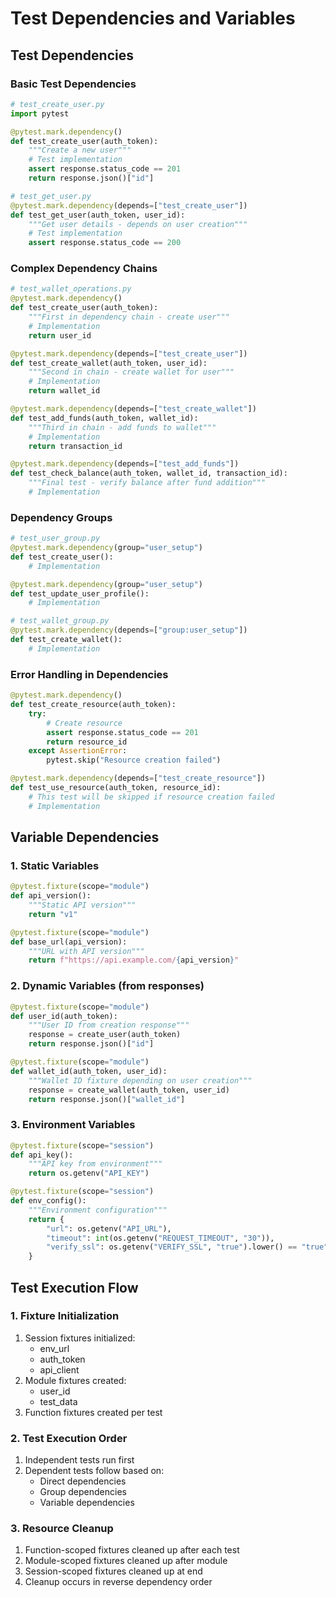 # Test Dependencies and Variables

## Test Dependencies

### Basic Test Dependencies
```python
# test_create_user.py
import pytest

@pytest.mark.dependency()
def test_create_user(auth_token):
    """Create a new user"""
    # Test implementation
    assert response.status_code == 201
    return response.json()["id"]

# test_get_user.py
@pytest.mark.dependency(depends=["test_create_user"])
def test_get_user(auth_token, user_id):
    """Get user details - depends on user creation"""
    # Test implementation
    assert response.status_code == 200
```

### Complex Dependency Chains
```python
# test_wallet_operations.py
@pytest.mark.dependency()
def test_create_user(auth_token):
    """First in dependency chain - create user"""
    # Implementation
    return user_id

@pytest.mark.dependency(depends=["test_create_user"])
def test_create_wallet(auth_token, user_id):
    """Second in chain - create wallet for user"""
    # Implementation
    return wallet_id

@pytest.mark.dependency(depends=["test_create_wallet"])
def test_add_funds(auth_token, wallet_id):
    """Third in chain - add funds to wallet"""
    # Implementation
    return transaction_id

@pytest.mark.dependency(depends=["test_add_funds"])
def test_check_balance(auth_token, wallet_id, transaction_id):
    """Final test - verify balance after fund addition"""
    # Implementation
```

### Dependency Groups
```python
# test_user_group.py
@pytest.mark.dependency(group="user_setup")
def test_create_user():
    # Implementation

@pytest.mark.dependency(group="user_setup")
def test_update_user_profile():
    # Implementation

# test_wallet_group.py
@pytest.mark.dependency(depends=["group:user_setup"])
def test_create_wallet():
    # Implementation
```

### Error Handling in Dependencies
```python
@pytest.mark.dependency()
def test_create_resource(auth_token):
    try:
        # Create resource
        assert response.status_code == 201
        return resource_id
    except AssertionError:
        pytest.skip("Resource creation failed")

@pytest.mark.dependency(depends=["test_create_resource"])
def test_use_resource(auth_token, resource_id):
    # This test will be skipped if resource creation failed
    # Implementation
```

## Variable Dependencies

### 1. Static Variables
```python
@pytest.fixture(scope="module")
def api_version():
    """Static API version"""
    return "v1"

@pytest.fixture(scope="module")
def base_url(api_version):
    """URL with API version"""
    return f"https://api.example.com/{api_version}"
```

### 2. Dynamic Variables (from responses)
```python
@pytest.fixture(scope="module")
def user_id(auth_token):
    """User ID from creation response"""
    response = create_user(auth_token)
    return response.json()["id"]

@pytest.fixture(scope="module")
def wallet_id(auth_token, user_id):
    """Wallet ID fixture depending on user creation"""
    response = create_wallet(auth_token, user_id)
    return response.json()["wallet_id"]
```

### 3. Environment Variables
```python
@pytest.fixture(scope="session")
def api_key():
    """API key from environment"""
    return os.getenv("API_KEY")

@pytest.fixture(scope="session")
def env_config():
    """Environment configuration"""
    return {
        "url": os.getenv("API_URL"),
        "timeout": int(os.getenv("REQUEST_TIMEOUT", "30")),
        "verify_ssl": os.getenv("VERIFY_SSL", "true").lower() == "true"
    }
```

## Test Execution Flow

### 1. Fixture Initialization
1. Session fixtures initialized:
   - env_url
   - auth_token
   - api_client
2. Module fixtures created:
   - user_id
   - test_data
3. Function fixtures created per test

### 2. Test Execution Order
1. Independent tests run first
2. Dependent tests follow based on:
   - Direct dependencies
   - Group dependencies
   - Variable dependencies

### 3. Resource Cleanup
1. Function-scoped fixtures cleaned up after each test
2. Module-scoped fixtures cleaned up after module
3. Session-scoped fixtures cleaned up at end
4. Cleanup occurs in reverse dependency order
